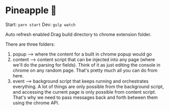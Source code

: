 # Pineapple 🍍

Start: `yarn start`
Dev: `gulp watch`

Auto refresh enabled
Drag build directory to chrome extension folder.

There are three folders:

1.  popup --> where the content for a built in chrome popup would go
2.  content --> content script that can be injected into any page (where we'll do the parsing for fields). Think of it as just editing the console in chrome on any random page. That's pretty much all you can do from here.
3.  event --> background script that keeps running and orchestrates everything. A lot of things are only possible from the background script, and accessing the current page is only possible from content script. That's why we need to pass messages back and forth between them using the chrome API.
